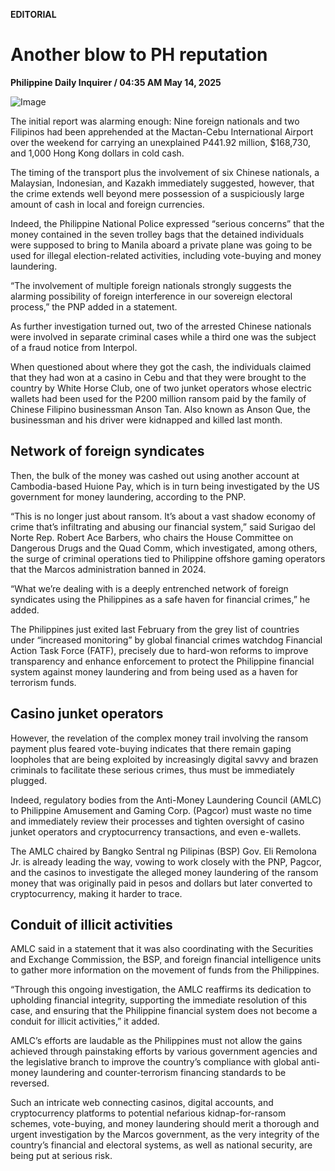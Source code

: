 **EDITORIAL**

# Another blow to PH reputation

****Philippine Daily Inquirer / 04:35 AM May 14, 2025****

![Image](https://raw.githubusercontent.com/github-jl14/scrapy_api/refs/heads/main/images/editorial05142025.png)

The initial report was alarming enough: Nine foreign nationals and two Filipinos had been apprehended at the Mactan-Cebu International Airport over the weekend for carrying an unexplained P441.92 million, $168,730, and 1,000 Hong Kong dollars in cold cash.

The timing of the transport plus the involvement of six Chinese nationals, a Malaysian, Indonesian, and Kazakh immediately suggested, however, that the crime extends well beyond mere possession of a suspiciously large amount of cash in local and foreign currencies.

Indeed, the Philippine National Police expressed “serious concerns” that the money contained in the seven trolley bags that the detained individuals were supposed to bring to Manila aboard a private plane was going to be used for illegal election-related activities, including vote-buying and money laundering.

“The involvement of multiple foreign nationals strongly suggests the alarming possibility of foreign interference in our sovereign electoral process,” the PNP added in a statement.

As further investigation turned out, two of the arrested Chinese nationals were involved in separate criminal cases while a third one was the subject of a fraud notice from Interpol.

When questioned about where they got the cash, the individuals claimed that they had won at a casino in Cebu and that they were brought to the country by White Horse Club, one of two junket operators whose electric wallets had been used for the P200 million ransom paid by the family of Chinese Filipino businessman Anson Tan. Also known as Anson Que, the businessman and his driver were kidnapped and killed last month.

## Network of foreign syndicates

Then, the bulk of the money was cashed out using another account at Cambodia-based Huione Pay, which is in turn being investigated by the US government for money laundering, according to the PNP.

“This is no longer just about ransom. It’s about a vast shadow economy of crime that’s infiltrating and abusing our financial system,” said Surigao del Norte Rep. Robert Ace Barbers, who chairs the House Committee on Dangerous Drugs and the Quad Comm, which investigated, among others, the surge of criminal operations tied to Philippine offshore gaming operators that the Marcos administration banned in 2024.

“What we’re dealing with is a deeply entrenched network of foreign syndicates using the Philippines as a safe haven for financial crimes,” he added.

The Philippines just exited last February from the grey list of countries under “increased monitoring” by global financial crimes watchdog Financial Action Task Force (FATF), precisely due to hard-won reforms to improve transparency and enhance enforcement to protect the Philippine financial system against money laundering and from being used as a haven for terrorism funds.

## Casino junket operators

However, the revelation of the complex money trail involving the ransom payment plus feared vote-buying indicates that there remain gaping loopholes that are being exploited by increasingly digital savvy and brazen criminals to facilitate these serious crimes, thus must be immediately plugged.

Indeed, regulatory bodies from the Anti-Money Laundering Council (AMLC) to Philippine Amusement and Gaming Corp. (Pagcor) must waste no time and immediately review their processes and tighten oversight of casino junket operators and cryptocurrency transactions, and even e-wallets.

The AMLC chaired by Bangko Sentral ng Pilipinas (BSP) Gov. Eli Remolona Jr. is already leading the way, vowing to work closely with the PNP, Pagcor, and the casinos to investigate the alleged money laundering of the ransom money that was originally paid in pesos and dollars but later converted to cryptocurrency, making it harder to trace.

## Conduit of illicit activities

AMLC said in a statement that it was also coordinating with the Securities and Exchange Commission, the BSP, and foreign financial intelligence units to gather more information on the movement of funds from the Philippines.

“Through this ongoing investigation, the AMLC reaffirms its dedication to upholding financial integrity, supporting the immediate resolution of this case, and ensuring that the Philippine financial system does not become a conduit for illicit activities,” it added.

AMLC’s efforts are laudable as the Philippines must not allow the gains achieved through painstaking efforts by various government agencies and the legislative branch to improve the country’s compliance with global anti-money laundering and counter-terrorism financing standards to be reversed.

Such an intricate web connecting casinos, digital accounts, and cryptocurrency platforms to potential nefarious kidnap-for-ransom schemes, vote-buying, and money laundering should merit a thorough and urgent investigation by the Marcos government, as the very integrity of the country’s financial and electoral systems, as well as national security, are being put at serious risk.
